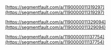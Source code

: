 [https://segmentfault.com/a/1190000011319297](https://segmentfault.com/a/1190000011319297)

[https://segmentfault.com/a/1190000011329094](https://segmentfault.com/a/1190000011329094)

[https://segmentfault.com/a/1190000011137754](https://segmentfault.com/a/1190000011137754)